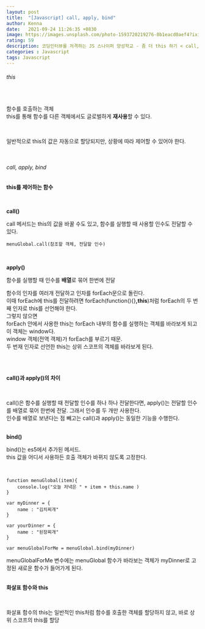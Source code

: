 ```yaml
---
layout: post
title:  "[Javascript] call, apply, bind"
author: Kenna
date:   2021-09-24 11:26:35 +0830
image: https://images.unsplash.com/photo-1593720219276-0b1eacd0aef4?ixid=MnwxMjA3fDB8MHxwaG90by1wYWdlfHx8fGVufDB8fHx8&ixlib=rb-1.2.1&auto=format&fit=crop&w=1343&q=80
rating: 59
description: 코딩인터뷰를 저격하는 JS 스나이퍼 양성학교 - 좀 더 this 하기 < call, apply, bind >
categories : Javascript
tags: Javascript
---
```


###### this

<br>

함수를 호출하는 객체  
this를 통해 함수를 다른 객체에서도 글로벌하게 **재사용**할 수 있다.

<br>

일반적으로 this의 값은 자동으로 할당되지만, 상황에 따라 제어할 수 있어야 한다.  

<br>

###### call, apply, bind
**this를 제어하는 함수**

<br>

**call()**<Br>

call 메서드는 this의 값을 바꿀 수도 있고, 함수를 실행할 때 사용할 인수도 전달할 수 있다.

```
menuGlobal.call(참조할 객체, 전달할 인수)
```
<br>


**apply()**<Br>

함수를 실행할 때 인수를 **배열**로 묶어 한번에 전달
<br>

함수의 인자를 여러개 전달하고 인자를 forEach문으로 돌린다.  
이때 forEach에 this를 전달하려면 forEach(function(){}**,this**)처럼 forEach의 두 번째 인자로 this를 선언해야 한다.   
그렇지 않으면  
forEach 안에서 사용한 this는 forEach 내부의 함수를 실행하는 객체를 바라보게 되고 이 객체는 window다.   
window 객체(전역 객체)가 forEach를 부르기 때문.   
두 번재 인자로 선언한 this는 상위 스코프의 객체를 바라보게 된다.  
<br>

<br>

**call()과 apply()의 차이**

<br>

call()은 함수를 실행할 때 전달할 인수를 하나 하나 전달한다면, apply()는 전달할 인수를 배열로 묶어 한번에 전달. 그래서 인수를 두 개만 사용한다.  
인수를 배열로 보낸다는 점 빼고는 call()과 apply()는 동일한 기능을 수행한다.  
<br>


**bind()**<Br>

bind()는 es5에서 추가된 메서드.  
this 값을 어디서 사용하든 호출 객체가 바뀌지 않도록 고정한다.  

<br>

```
function menuGlobal(item){
    console.log("오늘 저녁은 " + item + this.name )
}

var myDinner = {
    name : "김치찌개"
}

var yourDinner = {
    name : "된장찌개"
}

var menuGlobalForMe = menuGlobal.bind(myDinner)
```

menuGlobalForMe 변수에는 menuGlobal 함수가 바라보는 객체가 myDinner로 고정된 새로운 함수가 들어가게 된다.  
<br>

**화살표 함수와 this**

<br>

화살표 함수의 this는 일반적인 this처럼 함수를 호출한 객체를 할당하지 않고, 바로 상위 스코프의 this를 할당  

<br>